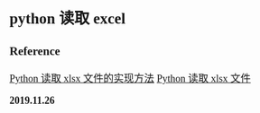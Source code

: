 <font size=4 face='楷体'>

## python 读取 excel

### Reference

[Python 读取 xlsx 文件的实现方法](https://www.jb51.net/article/164574.htm)
[Python 读取 xlsx 文件](https://www.cnblogs.com/hui-shao/p/read_xlsx.html)

**2019.11.26**
